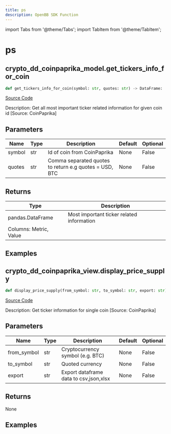 ```yaml
---
title: ps
description: OpenBB SDK Function
---
```


import Tabs from '@theme/Tabs';
import TabItem from '@theme/TabItem';

# ps

<Tabs>
<TabItem value="model" label="Model" default>

## crypto_dd_coinpaprika_model.get_tickers_info_for_coin

```python title='openbb_terminal/cryptocurrency/due_diligence/coinpaprika_model.py'
def get_tickers_info_for_coin(symbol: str, quotes: str) -> DataFrame:
```
[Source Code](https://github.com/OpenBB-finance/OpenBBTerminal/tree/main/openbb_terminal/cryptocurrency/due_diligence/coinpaprika_model.py#L296)

Description: Get all most important ticker related information for given coin id [Source: CoinPaprika]

## Parameters

| Name | Type | Description | Default | Optional |
| ---- | ---- | ----------- | ------- | -------- |
| symbol | str | Id of coin from CoinPaprika | None | False |
| quotes | str | Comma separated quotes to return e.g quotes = USD, BTC | None | False |

## Returns

| Type | Description |
| ---- | ----------- |
| pandas.DataFrame | Most important ticker related information
Columns: Metric, Value |

## Examples



</TabItem>
<TabItem value="view" label="View">

## crypto_dd_coinpaprika_view.display_price_supply

```python title='openbb_terminal/cryptocurrency/due_diligence/coinpaprika_view.py'
def display_price_supply(from_symbol: str, to_symbol: str, export: str) -> None:
```
[Source Code](https://github.com/OpenBB-finance/OpenBBTerminal/tree/main/openbb_terminal/cryptocurrency/due_diligence/coinpaprika_view.py#L304)

Description: Get ticker information for single coin [Source: CoinPaprika]

## Parameters

| Name | Type | Description | Default | Optional |
| ---- | ---- | ----------- | ------- | -------- |
| from_symbol | str | Cryptocurrency symbol (e.g. BTC) | None | False |
| to_symbol | str | Quoted currency | None | False |
| export | str | Export dataframe data to csv,json,xlsx | None | False |

## Returns

None

## Examples



</TabItem>
</Tabs>